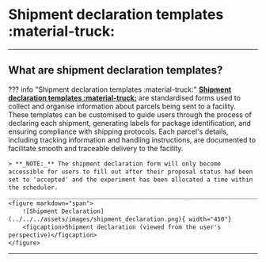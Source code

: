 # Shipment declaration templates :material-truck:

_____________________________________________________________________________________________________

## What are shipment declaration templates?

??? info "Shipment declaration templates :material-truck:" 
    [**Shipment declaration templates :material-truck:**](shipment_template.md) are standardised forms used to collect and organise information about parcels being sent to a facility. These templates can be customised to guide users through the process of declaring each shipment, generating labels for package identification, and ensuring compliance with shipping protocols. Each parcel's details, including tracking information and handling instructions, are documented to facilitate smooth and traceable delivery to the facility.

    > **_NOTE:_** The shipment declaration form will only become accessible for users to fill out after their proposal status had been set to 'accepted' and the experiment has been allocated a time within the scheduler.
    ______________________________________________________________________________________
    <figure markdown="span">  
        ![Shipment Declaration](../../../assets/images/shipment_declaration.png){ width="450"}
        <figcaption>Shipment declaration (viewed from the user's perspective)</figcaption>
    </figure>

_____________________________________________________________________________________________________
